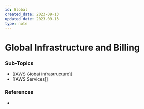 ```yaml
---
id: Global
created_date: 2023-09-13
updated_date: 2023-09-13
type: note
---
```


# Global Infrastructure and Billing

### Sub-Topics

- [[AWS Global Infrastructure]]
- [[AWS Services]]

### References

- 
